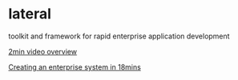 # lateral
toolkit and framework for rapid enterprise application development

<a href="https://flic.kr/p/JARJ2o">2min video overview</a>

<a href="https://flic.kr/p/JEgQKX">Creating an enterprise system in 18mins</a>

